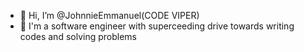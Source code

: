 - 👋 Hi, I’m @JohnnieEmmanuel(CODE VIPER) 
- 👀 I'm a software engineer with superceeding drive towards writing codes and solving problems
<!---

--->
